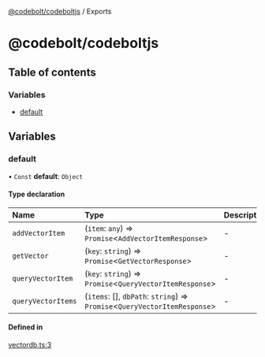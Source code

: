 [@codebolt/codeboltjs](README.md) / Exports

# @codebolt/codeboltjs

## Table of contents

### Variables

- [default](modules.md#default)

## Variables

### default

• `Const` **default**: `Object`

#### Type declaration

| Name | Type | Description |
| :------ | :------ | :------ |
| `addVectorItem` | (`item`: `any`) => `Promise`\<`AddVectorItemResponse`\> | - |
| `getVector` | (`key`: `string`) => `Promise`\<`GetVectorResponse`\> | - |
| `queryVectorItem` | (`key`: `string`) => `Promise`\<`QueryVectorItemResponse`\> | - |
| `queryVectorItems` | (`items`: [], `dbPath`: `string`) => `Promise`\<`QueryVectorItemResponse`\> | - |

#### Defined in

[vectordb.ts:3](https://github.com/codeboltai/codeboltjs/blob/1ae9852f107cfee4a652d6d80c0a92c9344ec151/src/modules/vectordb.ts#L3)
